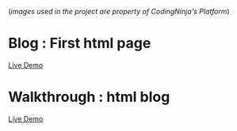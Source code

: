 (*images used in the project are property of CodingNinja's Platform*)

# Blog : First html page
<a href = "https://codepen.io/rahulWadhwa/full/GRNJGVR">Live Demo </a>

# Walkthrough : html blog
<a href = "https://codepen.io/rahulWadhwa/full/jOVWXwz">Live Demo</a>
